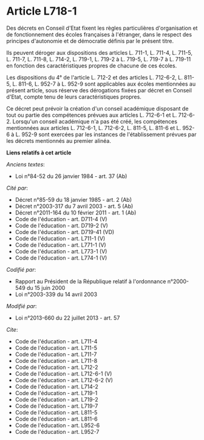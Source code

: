 # Article L718-1

Des décrets en Conseil d'Etat fixent les règles particulières d'organisation et de fonctionnement des écoles françaises à
l'étranger, dans le respect des principes d'autonomie et de démocratie définis par le présent titre. 

Ils peuvent déroger aux dispositions des articles L. 711-1, L. 711-4, L. 711-5, 
L. 711-7, 
L. 711-8, 
L. 714-2, 
L. 719-1, L. 719-2 à L. 719-5, 
L. 719-7 à L. 719-11 en fonction des caractéristiques propres de chacune de ces écoles. 

Les dispositions du 4° de l'article L. 712-2 et des articles L. 712-6-2, L. 811-5, L. 811-6, 
L. 952-7 à L. 952-9 sont applicables aux écoles mentionnées au présent article, sous réserve des dérogations fixées par
décret en Conseil d'Etat, compte tenu de leurs caractéristiques propres. 

Ce décret peut prévoir la création d'un conseil académique disposant de tout ou partie des compétences prévues aux articles
L. 712-6-1 et L. 712-6-2. Lorsqu'un conseil académique n'a pas été créé, les compétences mentionnées aux articles L. 712-6-1,
L. 712-6-2, L. 811-5, L. 811-6 et L. 952-6 à L. 952-9 sont exercées par les instances de l'établissement prévues par les
décrets mentionnés au premier alinéa.

**Liens relatifs à cet article**

_Anciens textes_:

  - Loi n°84-52 du 26 janvier 1984 - art. 37 (Ab)

_Cité par_:

  - Décret n°85-59 du 18 janvier 1985 - art. 2 (Ab)
  - Décret n°2003-317 du 7 avril 2003 - art. 5 (Ab)
  - Décret n°2011-164 du 10 février 2011 - art. 1 (Ab)
  - Code de l'éducation - art. D711-4 (V)
  - Code de l'éducation - art. D719-2 (V)
  - Code de l'éducation - art. D719-41 (VD)
  - Code de l'éducation - art. L711-1 (V)
  - Code de l'éducation - art. L771-1 (V)
  - Code de l'éducation - art. L773-1 (V)
  - Code de l'éducation - art. L774-1 (V)

_Codifié par_:

  - Rapport au Président de la République relatif à l'ordonnance n°2000-549 du 15 juin 2000
  - Loi n°2003-339 du 14 avril 2003

_Modifié par_:

  - Loi n°2013-660 du 22 juillet 2013 - art. 57

_Cite_:

  - Code de l'éducation - art. L711-4
  - Code de l'éducation - art. L711-5
  - Code de l'éducation - art. L711-7
  - Code de l'éducation - art. L711-8
  - Code de l'éducation - art. L712-2
  - Code de l'éducation - art. L712-6-1 (V)
  - Code de l'éducation - art. L712-6-2 (V)
  - Code de l'éducation - art. L714-2
  - Code de l'éducation - art. L719-1
  - Code de l'éducation - art. L719-2
  - Code de l'éducation - art. L719-7
  - Code de l'éducation - art. L811-5
  - Code de l'éducation - art. L811-6
  - Code de l'éducation - art. L952-6
  - Code de l'éducation - art. L952-7
